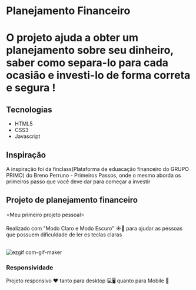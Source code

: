<h1> Planejamento Financeiro <h1>
<p> O projeto ajuda a obter um planejamento sobre seu dinheiro, saber como separa-lo para cada ocasião e investi-lo de forma correta e segura ! </p>
 <h2> Tecnologias </h2>
 <ul>
  <li>HTML5
   <li>CSS3
   <li>Javascript
 </ul>
 <h2> Inspiração </h2>
 <p> A inspiração foi da finclass(Plataforma de eduacação financeiro do GRUPO PRIMO) do Breno Perruno - Primeiros Passos, onde o mesmo aborda os primeiros passo que você deve dar para começar a investir <p>
 <h2>Projeto de planejamento financeiro</h2>
 <p>⭐Meu primeiro projeto pessoal⭐</p>
 <span>Realizado com "Modo Claro e Modo Escuro" ☀️🌙 para ajudar as pessoas que possuem dificuldade de ler es teclas claras</span>
 <br><br>
 
 ![ezgif com-gif-maker](https://user-images.githubusercontent.com/95317866/169558226-31a14683-ff48-41fd-96fc-67ac9d19d626.gif)
 
 <h3>Responsividade </h3>
 <p> Projeto responsivo ❤️ tanto para desktop 💻🖥️ quanto para Mobile 📱</p>
